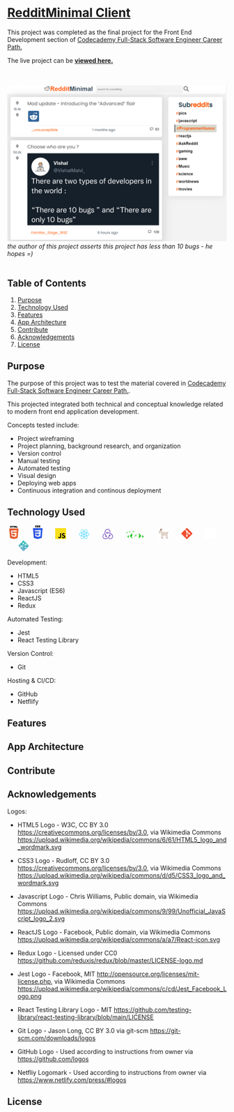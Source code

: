 # [RedditMinimal Client](https://ak-reddit-minimal.netlify.app/)

This project was completed as the final project for the Front End Development section of [Codecademy Full-Stack Software Engineer Career Path.](https://www.codecademy.com/learn/paths/full-stack-engineer-career-path)

The live project can be **[viewed here.](https://ak-reddit-minimal.netlify.app/)**


<br><br>
<a href='https://ak-reddit-minimal.netlify.app/' target="_blank"><img src="./src/assets/appPreview.PNG" /></a><br>
*the author of this project asserts this project has less than 10 bugs - he hopes =)*
<br><br>

## Table of Contents
1. [Purpose](#purpose)
2. [Technology Used](#technology-used)
3. [Features](#features)
4. [App Architecture](#app-architecture)
5. [Contribute](#contribute)
6. [Acknowledgements](#acknowledgements)
7. [License](#license)

## Purpose

The purpose of this project was to test the material covered in [Codecademy Full-Stack Software Engineer Career Path.](https://www.codecademy.com/learn/paths/full-stack-engineer-career-path).

This projected integrated both technical and conceptual knowledge related to modern front end application development.

Concepts tested include:

- Project wireframing
- Project planning, background research, and organization
- Version control
- Manual testing
- Automated testing
- Visual design
- Deploying web apps
- Continuous integration and continous deployment

## Technology Used
<img src=./src/assets/HTMLthumb.png width='30' alt="HTML5Logo" />
<img src=./src/assets/CSSthumb.png width='22' style="padding-left:25px" />
<img src=./src/assets/JSthumb.png width='25' style="padding-left:25px"/>
<img src=./src/assets/REACTJSthumb.png width='25' style="padding-left:25px"/>
<img src=./src/assets/REDUXthumb.png width='25' style="padding-left:25px"/>
<img src=./src/assets/JESTthumb.png width='45' style="padding-left:25px"/>
<img src=./src/assets/RTLthumb.png width='25' style="padding-left:25px"/>
<img src=./src/assets/GITthumb.png width='25' style="padding-left:25px"/>
<img src=./src/assets/GITHUBthumb.png width='25' style="padding-left:25px"/>
<img src=./src/assets/NETLIFYthumb.png width='25'style="padding-left:25px"/>


Development:

- HTML5
- CSS3
- Javascript (ES6)
- ReactJS
- Redux

Automated Testing:
- Jest
- React Testing Library

Version Control:
- Git

Hosting & CI/CD:
- GitHub
- Netflify

## Features
## App Architecture
## Contribute
## Acknowledgements

Logos:

- HTML5 Logo - W3C, CC BY 3.0 <https://creativecommons.org/licenses/by/3.0>, via Wikimedia Commons https://upload.wikimedia.org/wikipedia/commons/6/61/HTML5_logo_and_wordmark.svg

- CSS3 Logo - Rudloff, CC BY 3.0 <https://creativecommons.org/licenses/by/3.0>, via Wikimedia Commons https://upload.wikimedia.org/wikipedia/commons/d/d5/CSS3_logo_and_wordmark.svg

- Javascript Logo - Chris Williams, Public domain, via Wikimedia Commons https://upload.wikimedia.org/wikipedia/commons/9/99/Unofficial_JavaScript_logo_2.svg

- ReactJS Logo - Facebook, Public domain, via Wikimedia Commons https://upload.wikimedia.org/wikipedia/commons/a/a7/React-icon.svg

- Redux Logo - Licensed under CC0 https://github.com/reduxjs/redux/blob/master/LICENSE-logo.md

- Jest Logo - Facebook, MIT <http://opensource.org/licenses/mit-license.php>, via Wikimedia Commons https://upload.wikimedia.org/wikipedia/commons/c/cd/Jest_Facebook_Logo.png

- React Testing Library Logo - MIT https://github.com/testing-library/react-testing-library/blob/main/LICENSE

- Git Logo - Jason Long, CC BY 3.0 via git-scm https://git-scm.com/downloads/logos

- GitHub Logo - Used according to instructions from owner via https://github.com/logos

- Netfliy Logomark - Used according to instructions from owner via https://www.netlify.com/press/#logos

## License